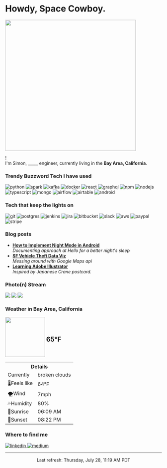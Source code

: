 <h1>Howdy, Space Cowboy.</h1>
<img width="420px" src="https://media1.tenor.com/images/cb27963261e01e713455e8e6c37a1f46/tenor.gif" />

<p>! </br> I'm Simon, _____ engineer, currently living in the <b>Bay Area, California</b>. </p>
<h3>Trendy Buzzword Tech I have used</h3>
<p>
  <img alt="python" src="https://img.shields.io/badge/-Python-3776AB?style=flat-square&logo=python&logoColor=white" />
  <img alt="spark" src="https://img.shields.io/badge/-Spark-E25A1C?style=flat-square&logo=Apache%20Spark&logoColor=white" />
  <img alt="kafka" src="https://img.shields.io/badge/-Kafka-000000?style=flat-square&logo=Apache%20Kafka&logoColor=white" />
  <img alt="docker" src="https://img.shields.io/badge/-Docker-46a2f1?style=flat-square&logo=docker&logoColor=white" />
  <img alt="react" src="https://img.shields.io/badge/-React-45b8d8?style=flat-square&logo=react&logoColor=white" />
  <img alt="graphql" src="https://img.shields.io/badge/-GraphQL-E10098?style=flat-square&logo=graphql&logoColor=white" />
  <img alt="npm" src="https://img.shields.io/badge/-NPM-CB3837?style=flat-square&logo=npm&logoColor=white" />
  <img alt="nodejs" src="https://img.shields.io/badge/-Nodejs-43853d?style=flat-square&logo=Node.js&logoColor=white" />
  <img alt="typescript" src="https://img.shields.io/badge/-TypeScript-007ACC?style=flat-square&logo=typescript&logoColor=white" />
  <img alt="mongo" src="https://img.shields.io/badge/-MongoDB-13aa52?style=flat-square&logo=mongodb&logoColor=white" />
  <img alt="airflow" src="https://img.shields.io/badge/-Airflow-007A88?style=flat-square&logo=Apache%20Airflow&logoColor=white" />
  <img alt="airtable" src="https://img.shields.io/badge/-Airtable-18BFFF?style=flat-square&logo=Airtable&logoColor=white" />
  <img alt="android" src="https://img.shields.io/badge/-Android-3DDC84?style=flat-square&logo=Android&logoColor=white" />

</p>

<h3>Tech that keep the lights on</h3>
<p>
<img alt="git" src="https://img.shields.io/badge/-Git-F05032?style=flat-square&logo=git&logoColor=white" />
<img alt="postgres" src="https://img.shields.io/badge/-Postgres-336791?style=flat-square&logo=PostgreSQL&logoColor=white" />
<img alt="jenkins" src="https://img.shields.io/badge/-Jenkins-D24939?style=flat-square&logo=Jenkins&logoColor=white" />
<img alt="jira" src="https://img.shields.io/badge/-Jira-0052CC?style=flat-square&logo=Jira&logoColor=white" />
<img alt="bitbucket" src="https://img.shields.io/badge/-Bitbucket-0052CC?style=flat-square&logo=Bitbucket&logoColor=white" />
<img alt="slack" src="https://img.shields.io/badge/-Slack-4A154B?style=flat-square&logo=Slack&logoColor=white" />
<img alt="aws" src="https://img.shields.io/badge/-AWS-00457C?style=flat-square&logo=Amazon%20AWS&logoColor=white" />
<img alt="paypal" src="https://img.shields.io/badge/-Paypal-00457C?style=flat-square&logo=PayPal&logoColor=white" />
<img alt="stripe" src="https://img.shields.io/badge/-Stripe-008CDD?style=flat-square&logo=Stripe&logoColor=white" />

</p>

<h3>Blog posts</h3>
<ul>
  <li><a href="https://medium.com/@simonchen/implementing-night-mode-for-sense-on-android-1ab178eeabb8"><b>How to Implement Night Mode in Android</b></a><br/><i>Documenting approach at Hello for a better night's sleep</i></li>
  <li><a href="https://medium.com/@simonchen/design-process-for-sf-vehicle-theft-crime-visualization-13b5e0b8dd50"><b>SF Vehicle Theft Data Viz</b></a><br/><i>Messing around with Google Maps api</i></li>
  <li><a href="https://medium.com/@simonchen/how-i-tried-to-learn-adobe-illustrator-f88f875acad1#.fuqzr5bgu"><b>Learning Adobe Illustrator</b></a><br/><i>Inspired by Japanese Crane postcard.</i></li>
</ul>

<h3>Photo(n) Stream</h3>
<div>
    <a href="https://www.flickr.com/photos/reversezer0/52166928269/sizes/q/"> <img src="https://live.staticflickr.com/65535/52166928269_7c8b289a07_q.jpg"/></a>
    <a href="https://www.flickr.com/photos/nasawebbtelescope/52211883799/sizes/q/"> <img src="https://live.staticflickr.com/65535/52211883799_dc437c9871_q.jpg"/></a>
    <a href="https://www.flickr.com/photos/nasawebbtelescope/52211883534/sizes/q/"> <img src="https://live.staticflickr.com/65535/52211883534_f45cb76810_q.jpg"/></a>
</div>

<h3>Weather in Bay Area, California</h3>
<div class="weather-partial">
<div class="weather-header" style="height:128px">
    <img width="128" height="128" src="https://openweathermap.org/themes/openweathermap/assets/vendor/owm/img/widgets/04d.png">
    <h2 class="weather-right__temperature" 
    style="vertical-align:middle;display:inline-block;height:inherit;line-height:0.5">
        65°F
    </h2>
</div>
<div class="weather-right-card">
    <table class="weather-right__table" style="width:240px">
        <tbody><tr class="weather-right__items">
        <th class="weather-right__item" colspan="2">Details</th>
        </tr>
        <tr class="weather-right__items">
        <td class="weather-right__item">Currently</td>
        <td class="weather-right__item weather-conditions">broken clouds</td>
        </tr>
        <tr class="weather-right__items">
        <td class="weather-right__item">🌡️Feels like</td>
        <td class="weather-right__item weather-right__feels">64°F</td>
        </tr>
        <tr class="weather-right__items">
        <td class="weather-right__item">🌪️Wind</td>
        <td class="weather-right__item weather-right__wind-speed">7mph</td>
        </tr>
        <tr class="weather-right-card__items">
        <td class="weather-right__item">💦Humidity</td>
        <td class="weather-right__item weather-right__humidity">80%</td>
        </tr>
        <tr class="weather-right__items">
        <td class="weather-right__item">🌅Sunrise</td>
        <td class="weather-right__item weather-right__sunrise">06:09 AM</td>
        </tr>
        <tr class="weather-right__items">
        <td class="weather-right__item">🌙Sunset</td>
        <td class="weather-right__item weather-right__sunset">08:22 PM</td>
        </tr>
    </tbody></table>
</div>
</div>
<h3>Where to find me</h3>
<p>
<a href="https://www.linkedin.com/in/simonc312">
  <img alt="linkedin" src="https://img.shields.io/badge/-LinkedIn-0077B5?style=flat-square&logo=LinkedIn&logoColor=white" />
</a>
<a href="https://medium.com/@simonchen">
  <img alt="medium" src="https://img.shields.io/badge/-Medium-12100E?style=flat-square&logo=Medium&logoColor=white" />
</a>
</p>

------------
<p align="center">Last refresh: Thursday, July 28, 11:19 AM PDT<br /></p>

